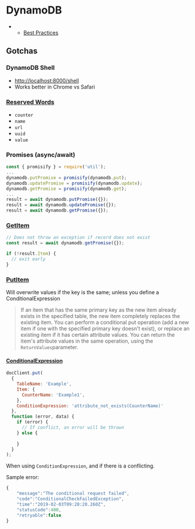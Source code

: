 # DynamoDB

* * [Best Practices](https://docs.aws.amazon.com/amazondynamodb/latest/developerguide/best-practices.html)

## Gotchas

### DynamoDB Shell

* [http://localhost:8000/shell](http://localhost:8000/shell)
* Works better in Chrome vs Safari

### [Reserved Words](https://docs.aws.amazon.com/amazondynamodb/latest/developerguide/ReservedWords.html)

* `counter`
* `name`
* `url`
* `uuid`
* `value`

### Promises \(async/await\)

```javascript
const { promisify } = require('util');
...
dynamodb.putPromise = promisify(dynamodb.put);
dynamodb.updatePromise = promisify(dynamodb.update);
dynamodb.getPromise = promisify(dynamodb.get);
...
result = await dynamodb.putPromise({});
result = await dynamodb.updatePromise({});
result = await dynamodb.getPromise({});

```

### [GetItem](https://docs.aws.amazon.com/amazondynamodb/latest/APIReference/API_GetItem.html)

```javascript
// Does not throw an exception if record does not exist
const result = await dynamodb.getPromise({});

if (!result.Item) {
  // exit early
}
```

### [PutItem](https://docs.aws.amazon.com/amazondynamodb/latest/APIReference/API_PutItem.html)

Will overwrite values if the key is the same; unless you define a ConditionalExpression

> If an item that has the same primary key as the new item already exists in the specified table, the new item completely replaces the existing item. You can perform a conditional put operation \(add a new item if one with the specified primary key doesn't exist\), or replace an existing item if it has certain attribute values. You can return the item's attribute values in the same operation, using the `ReturnValues`parameter.

#### [ConditionalExpression](https://docs.aws.amazon.com/amazondynamodb/latest/developerguide/Expressions.ConditionExpressions.html)

```javascript
docClient.put(
  {
    TableName: 'Example',
    Item: {
      CounterName: 'Example1',
    },
    ConditionExpression: 'attribute_not_exists(CounterName)'
  },
  function (error, data) {
    if (error) {
      // If conflict, an error will be thrown
    } else {
      
    }
  }
);
```

When using `ConditionExpression`, and if there is a conflicting.

Sample error:

```javascript
{
    "message":"The conditional request failed",
    "code":"ConditionalCheckFailedException",
    "time":"2019-02-03T09:20:20.260Z",
    "statusCode":400,
    "retryable":false
}
```

